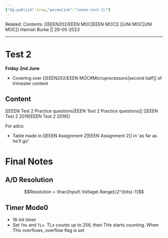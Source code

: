```yaml
---
{"dg-publish":true,"permalink":"/eeen-test-2/"}
---
```


Related: 
Contents: [[EEEN202/EEEN MOC\|EEEN MOC]]
[[UNI MOC\|UNI MOC]]
Hamish Burke || 29-05-2023
***

# Test 2

**Friday 2nd June**

- Covering over [[EEEN202/EEEN MOC#Microprocessors\|second half]] of trimester content 

## Content

[[EEEN Test 2 Practice questions\|EEEN Test 2 Practice questions]]
[[EEEN Test 2 2019\|EEEN Test 2 2019]]

For adcs:
- Table made in [[EEEN Assignment 2\|EEEN Assignment 2]] in 'as far as he'll go'

# Final Notes

## A/D Resolution

$$Resolution = \frac{Input\ Voltage\ Range}{2^{bits}-1}$$


## Timer Mode0 

- 16-bit timer
- Set `THx` and `TLx`. TLx counts up to 256, then THx starts counting. When THx overflows, overflow flag is set


